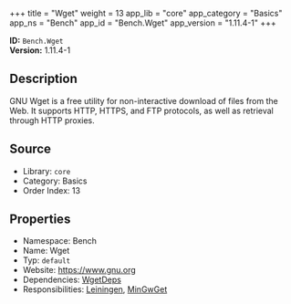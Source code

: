 ﻿+++
title = "Wget"
weight = 13
app_lib = "core"
app_category = "Basics"
app_ns = "Bench"
app_id = "Bench.Wget"
app_version = "1.11.4-1"
+++

**ID:** `Bench.Wget`  
**Version:** 1.11.4-1  
<!--more-->

## Description
GNU Wget is a free utility for non-interactive download of files from the Web.
It supports HTTP, HTTPS, and FTP protocols, as well as retrieval through HTTP proxies.

## Source

* Library: `core`
* Category: Basics
* Order Index: 13

## Properties

* Namespace: Bench
* Name: Wget
* Typ: `default`
* Website: <https://www.gnu.org>
* Dependencies: [WgetDeps](/app/Bench.WgetDeps)
* Responsibilities: [Leiningen](/app/Bench.Leiningen), [MinGwGet](/app/Bench.MinGwGet)

